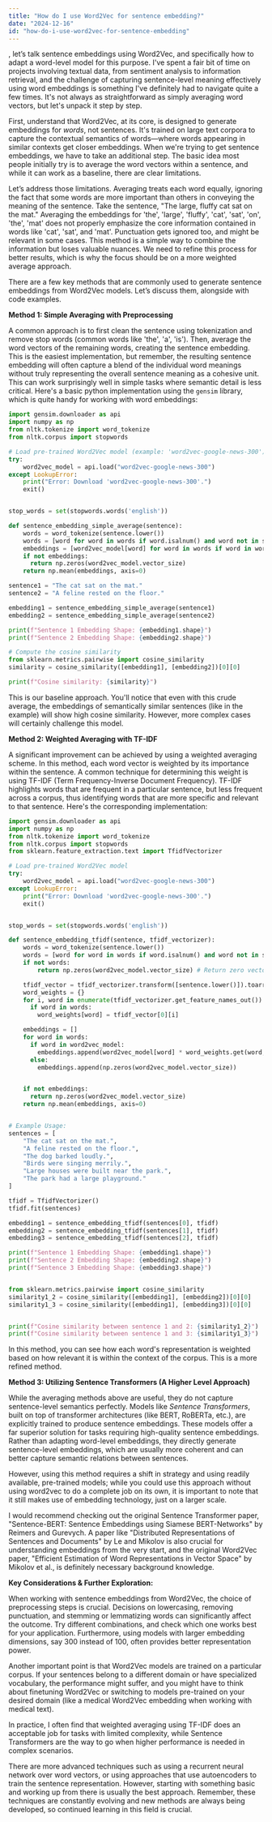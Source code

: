 ```yaml
---
title: "How do I use Word2Vec for sentence embedding?"
date: "2024-12-16"
id: "how-do-i-use-word2vec-for-sentence-embedding"
---
```


, let’s talk sentence embeddings using Word2Vec, and specifically how to adapt a word-level model for this purpose. I've spent a fair bit of time on projects involving textual data, from sentiment analysis to information retrieval, and the challenge of capturing sentence-level meaning effectively using word embeddings is something I've definitely had to navigate quite a few times. It's not always as straightforward as simply averaging word vectors, but let's unpack it step by step.

First, understand that Word2Vec, at its core, is designed to generate embeddings for *words*, not sentences. It's trained on large text corpora to capture the contextual semantics of words—where words appearing in similar contexts get closer embeddings. When we're trying to get sentence embeddings, we have to take an additional step. The basic idea most people initially try is to average the word vectors within a sentence, and while it can work as a baseline, there are clear limitations.

Let’s address those limitations. Averaging treats each word equally, ignoring the fact that some words are more important than others in conveying the meaning of the sentence. Take the sentence, "The large, fluffy cat sat on the mat." Averaging the embeddings for 'the', 'large', 'fluffy', 'cat', 'sat', 'on', 'the', 'mat' does not properly emphasize the core information contained in words like 'cat', 'sat', and 'mat'. Punctuation gets ignored too, and might be relevant in some cases. This method is a simple way to combine the information but loses valuable nuances. We need to refine this process for better results, which is why the focus should be on a more weighted average approach.

There are a few key methods that are commonly used to generate sentence embeddings from Word2Vec models. Let’s discuss them, alongside with code examples.

**Method 1: Simple Averaging with Preprocessing**

A common approach is to first clean the sentence using tokenization and remove stop words (common words like 'the', 'a', 'is'). Then, average the word vectors of the remaining words, creating the sentence embedding. This is the easiest implementation, but remember, the resulting sentence embedding will often capture a blend of the individual word meanings without truly representing the overall sentence meaning as a cohesive unit. This can work surprisingly well in simple tasks where semantic detail is less critical. Here's a basic python implementation using the `gensim` library, which is quite handy for working with word embeddings:

```python
import gensim.downloader as api
import numpy as np
from nltk.tokenize import word_tokenize
from nltk.corpus import stopwords

# Load pre-trained Word2Vec model (example: 'word2vec-google-news-300')
try:
    word2vec_model = api.load("word2vec-google-news-300")
except LookupError:
    print("Error: Download 'word2vec-google-news-300'.")
    exit()


stop_words = set(stopwords.words('english'))

def sentence_embedding_simple_average(sentence):
    words = word_tokenize(sentence.lower())
    words = [word for word in words if word.isalnum() and word not in stop_words]
    embeddings = [word2vec_model[word] for word in words if word in word2vec_model]
    if not embeddings:
      return np.zeros(word2vec_model.vector_size)
    return np.mean(embeddings, axis=0)

sentence1 = "The cat sat on the mat."
sentence2 = "A feline rested on the floor."

embedding1 = sentence_embedding_simple_average(sentence1)
embedding2 = sentence_embedding_simple_average(sentence2)

print(f"Sentence 1 Embedding Shape: {embedding1.shape}")
print(f"Sentence 2 Embedding Shape: {embedding2.shape}")

# Compute the cosine similarity
from sklearn.metrics.pairwise import cosine_similarity
similarity = cosine_similarity([embedding1], [embedding2])[0][0]

print(f"Cosine similarity: {similarity}")
```

This is our baseline approach. You'll notice that even with this crude average, the embeddings of semantically similar sentences (like in the example) will show high cosine similarity. However, more complex cases will certainly challenge this model.

**Method 2: Weighted Averaging with TF-IDF**

A significant improvement can be achieved by using a weighted averaging scheme. In this method, each word vector is weighted by its importance within the sentence. A common technique for determining this weight is using TF-IDF (Term Frequency-Inverse Document Frequency). TF-IDF highlights words that are frequent in a particular sentence, but less frequent across a corpus, thus identifying words that are more specific and relevant to that sentence. Here's the corresponding implementation:

```python
import gensim.downloader as api
import numpy as np
from nltk.tokenize import word_tokenize
from nltk.corpus import stopwords
from sklearn.feature_extraction.text import TfidfVectorizer

# Load pre-trained Word2Vec model
try:
    word2vec_model = api.load("word2vec-google-news-300")
except LookupError:
    print("Error: Download 'word2vec-google-news-300'.")
    exit()


stop_words = set(stopwords.words('english'))

def sentence_embedding_tfidf(sentence, tfidf_vectorizer):
    words = word_tokenize(sentence.lower())
    words = [word for word in words if word.isalnum() and word not in stop_words]
    if not words:
        return np.zeros(word2vec_model.vector_size) # Return zero vector for empty sentences

    tfidf_vector = tfidf_vectorizer.transform([sentence.lower()]).toarray()
    word_weights = {}
    for i, word in enumerate(tfidf_vectorizer.get_feature_names_out()):
      if word in words:
        word_weights[word] = tfidf_vector[0][i]

    embeddings = []
    for word in words:
      if word in word2vec_model:
        embeddings.append(word2vec_model[word] * word_weights.get(word, 1))
      else:
        embeddings.append(np.zeros(word2vec_model.vector_size))


    if not embeddings:
      return np.zeros(word2vec_model.vector_size)
    return np.mean(embeddings, axis=0)


# Example Usage:
sentences = [
    "The cat sat on the mat.",
    "A feline rested on the floor.",
    "The dog barked loudly.",
    "Birds were singing merrily.",
    "Large houses were built near the park.",
    "The park had a large playground."
]

tfidf = TfidfVectorizer()
tfidf.fit(sentences)

embedding1 = sentence_embedding_tfidf(sentences[0], tfidf)
embedding2 = sentence_embedding_tfidf(sentences[1], tfidf)
embedding3 = sentence_embedding_tfidf(sentences[2], tfidf)

print(f"Sentence 1 Embedding Shape: {embedding1.shape}")
print(f"Sentence 2 Embedding Shape: {embedding2.shape}")
print(f"Sentence 3 Embedding Shape: {embedding3.shape}")


from sklearn.metrics.pairwise import cosine_similarity
similarity1_2 = cosine_similarity([embedding1], [embedding2])[0][0]
similarity1_3 = cosine_similarity([embedding1], [embedding3])[0][0]


print(f"Cosine similarity between sentence 1 and 2: {similarity1_2}")
print(f"Cosine similarity between sentence 1 and 3: {similarity1_3}")
```

In this method, you can see how each word's representation is weighted based on how relevant it is within the context of the corpus. This is a more refined method.

**Method 3: Utilizing Sentence Transformers (A Higher Level Approach)**

While the averaging methods above are useful, they do not capture sentence-level semantics perfectly. Models like *Sentence Transformers*, built on top of transformer architectures (like BERT, RoBERTa, etc.), are explicitly trained to produce sentence embeddings. These models offer a far superior solution for tasks requiring high-quality sentence embeddings. Rather than adapting word-level embeddings, they directly generate sentence-level embeddings, which are usually more coherent and can better capture semantic relations between sentences.

However, using this method requires a shift in strategy and using readily available, pre-trained models; while you could use this approach without using word2vec to do a complete job on its own, it is important to note that it still makes use of embedding technology, just on a larger scale.

I would recommend checking out the original Sentence Transformer paper, "Sentence-BERT: Sentence Embeddings using Siamese BERT-Networks" by Reimers and Gurevych. A paper like "Distributed Representations of Sentences and Documents" by Le and Mikolov is also crucial for understanding embeddings from the very start, and the original Word2Vec paper, "Efficient Estimation of Word Representations in Vector Space" by Mikolov et al., is definitely necessary background knowledge.

**Key Considerations & Further Exploration:**

When working with sentence embeddings from Word2Vec, the choice of preprocessing steps is crucial. Decisions on lowercasing, removing punctuation, and stemming or lemmatizing words can significantly affect the outcome. Try different combinations, and check which one works best for your application. Furthermore, using models with larger embedding dimensions, say 300 instead of 100, often provides better representation power.

Another important point is that Word2Vec models are trained on a particular corpus. If your sentences belong to a different domain or have specialized vocabulary, the performance might suffer, and you might have to think about finetuning Word2Vec or switching to models pre-trained on your desired domain (like a medical Word2Vec embedding when working with medical text).

In practice, I often find that weighted averaging using TF-IDF does an acceptable job for tasks with limited complexity, while Sentence Transformers are the way to go when higher performance is needed in complex scenarios.

There are more advanced techniques such as using a recurrent neural network over word vectors, or using approaches that use autoencoders to train the sentence representation. However, starting with something basic and working up from there is usually the best approach. Remember, these techniques are constantly evolving and new methods are always being developed, so continued learning in this field is crucial.
